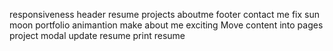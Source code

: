 responsiveness
    header
    resume
    projects
    aboutme
    footer
contact me
fix sun moon
portfolio animantion
make about me exciting
Move content into pages
project modal
update resume
print resume